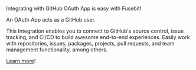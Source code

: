 Integrating with GitHub OAuth App is easy with Fusebit!

An OAuth App acts as a GitHub user.

This Integration enables you to connect to GitHub's source control, issue tracking, and CI/CD to build awesome end-to-end experiences. Easily work with repositories, issues, packages, projects, pull requests, and team management functionality, among others.

[Learn more](https://developer.fusebit.io/docs/githuboauth)!
